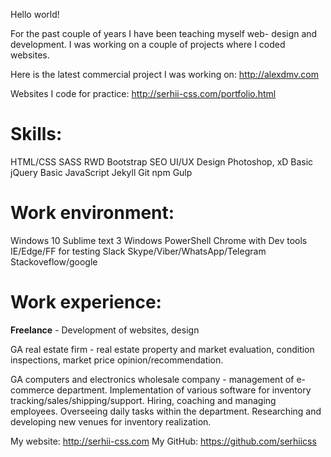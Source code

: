 Hello world!

For the past couple of years I have been teaching myself web- design and development. I was working on a couple of projects where I coded websites.

Here is the latest commercial project I was working on:
http://alexdmv.com

Websites I code for practice: 
http://serhii-css.com/portfolio.html

# Skills:

HTML/CSS
SASS
RWD
Bootstrap
SEO
UI/UX Design
Photoshop, xD
Basic jQuery
Basic JavaScript
Jekyll
Git
npm
Gulp

# Work environment:

Windows 10
Sublime text 3
Windows PowerShell
Chrome with Dev tools
IE/Edge/FF for testing
Slack
Skype/Viber/WhatsApp/Telegram
Stackoveflow/google


# Work experience:

<b>Freelance</b> - Development of websites, design 

GA real estate firm - real estate property and market evaluation, condition inspections, market price opinion/recommendation.

GA computers and electronics wholesale company - management of e-commerce department. Implementation of various software for inventory tracking/sales/shipping/support. Hiring, coaching and managing employees. Overseeing daily tasks within the department. Researching and developing new venues for inventory realization.

My website: http://serhii-css.com
My GitHub: https://github.com/serhiicss
